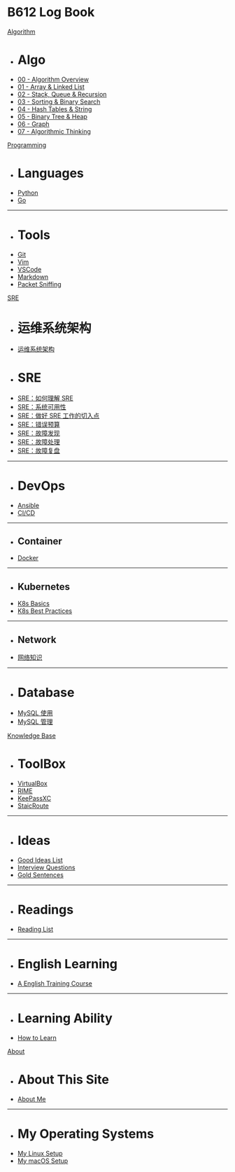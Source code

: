 # B612 Log Book

[Algorithm]()

  - # Algo
  - [00 - Algorithm Overview](#!en/algorithm/overview.md)
  - [01 - Array & Linked List](#!en/algorithm/array-linked_list.md)
  - [02 - Stack, Queue & Recursion](#!en/algorithm/stack-queue-recursion.md)
  - [03 - Sorting & Binary Search](#!en/algorithm/sorting-binary_search.md)
  - [04 - Hash Tables & String](#!en/algorithm/hash_table-string.md)
  - [05 - Binary Tree & Heap](#!en/algorithm/binary_tree-heap.md)
  - [06 - Graph](#!en/algorithm/graph.md)
  - [07 - Algorithmic Thinking](#!en/algorithm/algorithmic-thinking.md)

<!-- 
[Mathematics]()

  - # 微积分
  - [微积分重点知识](#!en/math/Calculus.md)
  ---
  - # 概率论
  - [概率论与数理统计](#!en/math/Probability.md)  
-->

[Programming]()

  - # Languages
  - [Python](#!en/programming/Python.md)
  - [Go](#!en/programming/Go.md)
  ----
  - # Tools
  - [Git](#!en/programming/Git.md)
  - [Vim](#!en/programming/Vim.md)
  - [VSCode](#!en/programming/VSCode.md)
  - [Markdown](#!en/programming/Markdown.md)
  - [Packet Sniffing](#!en/programming/Network-Packet-Sniffing.md)

<!-- 
[数据分析]()

  - # 大数据
  - [a](#!en/data/a.md)
  - [b](#!en/data/b.md)
 -->

[SRE]()

  - # 运维系统架构
  - [运维系统架构](#!en/arch/overview.md)
  - # SRE
  - [SRE：如何理解 SRE](#!en/sre/SRE-1.md)
  - [SRE：系统可用性](#!en/sre/SRE-2.md)
  - [SRE：做好 SRE 工作的切入点](#!en/sre/SRE-3.md)
  - [SRE：错误预算](#!en/sre/SRE-4.md)
  - [SRE：故障发现](#!en/sre/SRE-5.md)
  - [SRE：故障处理](#!en/sre/SRE-6.md)
  - [SRE：故障复盘](#!en/sre/SRE-7.md)
  ---
  - # DevOps
  - [Ansible](#!en/sre/Ansible.md)
  - [CI/CD](#!en/sre/CI-CD.md)
  ---
  - ## Container
  - [Docker](#!en/sre/Docker.md)
  ---
  - ## Kubernetes
  - [K8s Basics](#!en/sre/Kubernetes-1.md)
  - [K8s Best Practices](#!en/sre/Kubernetes-2.md)
  ---
  - ## Network
  - [网络知识](#!en/sre/Network.md)
  ---
  - # Database
  - [MySQL 使用](#!en/sre/MySQL-Usages.md)
  - [MySQL 管理](#!en/sre/MySQL-DBA.md)


[Knowledge Base]()

  - # ToolBox
  - [VirtualBox](#!en/tools/VirtualBox.md)
  - [RIME](#!en/tools/RIME.md)
  - [KeePassXC](#!en/tools/KeePassXC.md)
  - [StaicRoute](#!en/programming/Static-Route.md)
  ---
  - # Ideas
  - [Good Ideas List](#!en/idea-list.md)
  - [Interview Questions](#!en/interviews.md)
  - [Gold Sentences](#!en/sentences.md)
  ---
  - # Readings
  - [Reading List](#!en/reading-list.md)
  ---
  - # English Learning
  - [A English Training Course](#!en/English.md)
  ---
  - # Learning Ability
  - [How to Learn](#!en/Learning.md)

[About]()

  - # About This Site
  - [About Me](#!en/About.md)
  ----
  - # My Operating Systems
  - [My Linux Setup](#!en/os/Linux.md)
  - [My macOS Setup](#!en/os/macOS.md)
